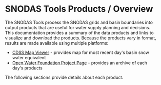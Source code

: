 # SNODAS Tools Products / Overview

The SNODAS Tools process the SNODAS grids and basin boundaries into output products that are useful for water supply planning and decisions.
This documentation provides a summary of the data products and links to visualize and download the products.
Because the products vary in format, results are made available using multiple platforms:

* [CDSS Map Viewer](http://cdss.state.co.us/onlineTools/Pages/MapViewer.aspx) - provides map for most recent day's basin snow water equivalent
* [Open Water Foundation Project Page](http://projects.openwaterfoundation.org/owf-proj-co-cwcb-2016-snodas/index.html) - provides an archive of each day's products

The following sections provide details about each product.
